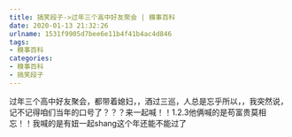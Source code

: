 ```yaml
---
title: 搞笑段子->过年三个高中好友聚会 | 糗事百科
date: 2020-01-13 21:32:26
urlname: 1531f9905d7bee6e11b4f41b4ac4d846
tags: 
- 糗事百科
categories:
- 糗事百科
- 搞笑段子
---
```

过年三个高中好友聚会，都带着媳妇，，酒过三巡，人总是忘乎所以，，我突然说，记不记得咱们当年的口号了？？？来一起喊！！1.2.3他俩喊的是苟富贵莫相忘！！我喊的是有妞一起shang这个年还能不能过了



